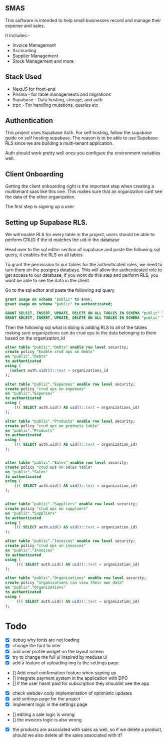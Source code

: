 ## SMAS

This software is intended to help small businesses record and manage their expense and sales.

It Includes:-

- Invoice Management
- Accounting
- Supplier Management
- Stock Management and more

## Stack Used
- NextJS for front-end
- Prisma -  for table managements and migrations
- Supabase - Data hosting, storage, and auth
- trpc - For handling mutations, queries etc

## Authentication

This project uses Supabase Auth. For self hosting, follow the supabase guide on self hosting supabase. The reason is to be able to use Supabase RLS since we are building a multi-tenant application.

Auth should work pretty well once you configure the environment variables well.


## Client Onboarding
Getting the client onboarding right is the important step when creating a multitenant saas like this one. This makes sure that an organization cant see the data of the other organization.

The first step is signing up a user

## Setting up Supabase RLS.
We will enable RLS for every table in the project, users should be able to perform CRUD if the id matches the uid in the database

Head over to the sql editor section of supabase and paste the following sql query, it enables the RLS on all tables

To grant the permission to our tables for the authenticated roles, we need to turn them on the postgres database. This will allow the authenticated role to get access to our database, if you wont do this step and perform  RLS, you wont be able to see the data in the client.

Go to the sql editor and paste the following sql query

```sql
grant usage on schema "public" to anon;
grant usage on schema "public" to authenticated;

GRANT SELECT, INSERT, UPDATE, DELETE ON ALL TABLES IN SCHEMA "public" TO authenticated;
GRANT SELECT, INSERT, UPDATE, DELETE ON ALL TABLES IN SCHEMA "public" TO anon;
```


Then the following sql what is doing is adding RLS to all of the tables making sure organizations can do crud ops to the data belonging to them based on the organization_id

```sql
alter table "public"."Debts" enable row level security;
create policy "Enable crud ops on debts"
on "public"."Debts"
to authenticated
using (
  (select auth.uid())::text = organizations_id
);

alter table "public"."Expenses" enable row level security;
create policy "crud ops on expenses"
on "public"."Expenses"
to authenticated
using (
    ((( SELECT auth.uid() AS uid))::text = organizations_id)
);

alter table "public"."Products" enable row level security;
create policy "crud ops on products table"
on "public"."Products"
to authenticated
using (
    ((( SELECT auth.uid() AS uid))::text = organization_id)
);


alter table "public"."Sales" enable row level security;
create policy "crud ops on sales table"
on "public"."Sales"
to authenticated
using (
    ((( SELECT auth.uid() AS uid))::text = organization_id)
);


alter table "public"."Suppliers" enable row level security;
create policy "crud ops on suppliers"
on "public"."Suppliers"
to authenticated
using (
    ((( SELECT auth.uid() AS uid))::text = organization_id)
);

alter table "public"."Invoices" enable row level security;
create policy "crud ops on invoices"
on "public"."Invoices"
to authenticated
using (
     ((( SELECT auth.uid() AS uid))::text = organization_id)
);

alter table "public"."Organizations" enable row level security;
create policy "organizations can view their own data"
on "public"."Organizations"
to authenticated
using (
     ((( SELECT auth.uid() AS uid))::text = organization_id)
);
```


# Todo

- [x] debug why fonts are not loading
- [x] chnage the font to inter
- [x] add user profile widget on the layout screen
- [x] try to change the full ui inspired by medusa ui
- [x] add a feature of uploading img to the settings page 
- [] Add email confirmation feature when signing up
- [] integrate payment system in the application with DPO
- [] if the user hasnt paid for subscription they shouldnt see the app
- [x] check webdev cody implementation of optimistic updates
- [x] add settings page for the project
- [x] implement logic in the settings page
- [] editing a sale logic is wrong
- [] the invoices logic is also wrong
- [x] the products are associated with sales as well, so if we delete a product, should we also delete all the sales associated with it?